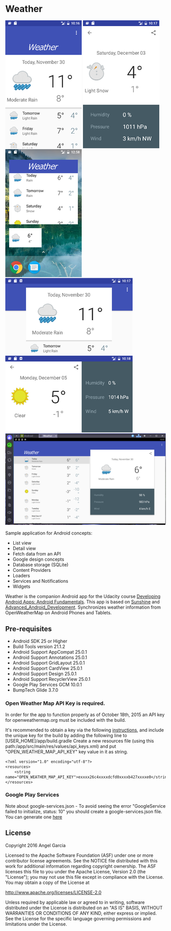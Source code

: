 Weather
========

![alt tag](https://github.com/an-garcia/Weather/blob/master/readmeImages/Screenshot_1480565804.png)
![alt tag](https://github.com/an-garcia/Weather/blob/master/readmeImages/Screenshot_1480565868.png)
![alt tag](https://github.com/an-garcia/Weather/blob/master/readmeImages/Screenshot_1480618685.png)
![alt tag](https://github.com/an-garcia/Weather/blob/master/readmeImages/Screenshot_1480565881.png)
![alt tag](https://github.com/an-garcia/Weather/blob/master/readmeImages/Screenshot_1480565890.png)
![alt tag](https://github.com/an-garcia/Weather/blob/master/readmeImages/final_bstSnapshot_32292.png)

Sample application for Android concepts:
- List view
- Detail view
- Fetch data from an API
- Google design concepts
- Database storage (SQLite)
- Content Providers
- Loaders
- Services and Notifications
- Widgets
 
Weather is the companion Android app for the Udacity course [Developing Android Apps: Android Fundamentals](https://www.udacity.com/course/ud853).
This app is based on [Sunshine](https://github.com/udacity/Sunshine) and [Advanced_Android_Development](https://github.com/udacity/Advanced_Android_Development/).
Synchronizes weather information from OpenWeatherMap on Android Phones and Tablets.


Pre-requisites
--------------
- Android SDK 25 or Higher
- Build Tools version 21.1.2
- Android Support AppCompat 25.0.1
- Android Support Annotations 25.0.1
- Android Support GridLayout 25.0.1
- Android Support CardView 25.0.1
- Android Support Design 25.0.1
- Android Support RecyclerView 25.0.1
- Google Play Services GCM 10.0.1
- BumpTech Glide 3.7.0

### Open Weather Map API Key is required.

In order for the app to function properly as of October 18th, 2015 an API key for openweathermap.org must be included with the build.

It's recommended to obtain a key via the following [instructions](http://openweathermap.org/appid#use), and include the unique key for the build by adding the following line to [USER_HOME]/app/build.gradle
Create a new resources file (using this path:/app/src/main/res/values/api_keys.xml) and put "OPEN_WEATHER_MAP_API_KEY" key value in it as string.

```
<?xml version="1.0" encoding="utf-8"?>
<resources>
    <string name="OPEN_WEATHER_MAP_API_KEY">exxxx26c4xxxxdcfd0xxxxb427xxxxe0</string>
</resources>
```

### Google Play Services

Note about google-services.json - To avoid seeing the error "GoogleService failed to initialize, status: 10" you should create a google-services.json file.
You can generate one [here](https://developers.google.com/mobile/add?platform=android)



License
-------
Copyright 2016 Angel Garcia

Licensed to the Apache Software Foundation (ASF) under one or more contributor
license agreements.  See the NOTICE file distributed with this work for
additional information regarding copyright ownership.  The ASF licenses this
file to you under the Apache License, Version 2.0 (the "License"); you may not
use this file except in compliance with the License.  You may obtain a copy of
the License at

http://www.apache.org/licenses/LICENSE-2.0

Unless required by applicable law or agreed to in writing, software
distributed under the License is distributed on an "AS IS" BASIS, WITHOUT
WARRANTIES OR CONDITIONS OF ANY KIND, either express or implied.  See the
License for the specific language governing permissions and limitations under
the License.

